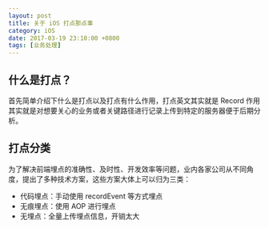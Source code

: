 ```yaml
---
layout: post
title: 关于 iOS 打点那点事
category: iOS
date: 2017-03-19 23:10:00 +0800
tags: [业务处理]
---
```


## 什么是打点？
首先简单介绍下什么是打点以及打点有什么作用，打点英文其实就是 Record
作用其实就是对想要关心的业务或者关键路径进行记录上传到特定的服务器便于后期分析。
## 打点分类
为了解决前端埋点的准确性、及时性、开发效率等问题，业内各家公司从不同角度，提出了多种技术方案，这些方案大体上可以归为三类：

* 代码埋点：手动使用 recordEvent 等方式埋点
* 无痕埋点：使用 AOP 进行埋点
* 无埋点：全量上传埋点信息，开销太大






